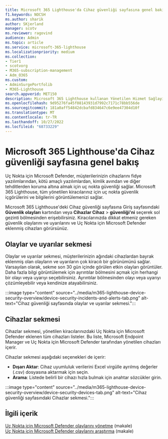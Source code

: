 ```yaml
---
title: Microsoft 365 Lighthouse'da Cihaz güvenliği sayfasına genel bakış
f1.keywords: NOCSH
ms.author: sharik
author: SKjerland
manager: scotv
ms.reviewer: ragovind
audience: Admin
ms.topic: article
ms.service: microsoft-365-lighthouse
ms.localizationpriority: medium
ms.collection:
- Tier1
- scotvorg
- M365-subscription-management
- Adm_O365
ms.custom:
- AdminSurgePortfolib
- M365-Lighthouse
search.appverid: MET150
description: Microsoft 365 Lighthouse kullanan Yönetilen Hizmet Sağlayıcıları (MSP) için güvenlik risklerini görüntülemeyi öğrenin.
ms.openlocfilehash: 9d95276fa45f08143931d7992c7171c78bb556de
ms.sourcegitcommit: 181a0aff54842dcbafd834647c6e9ee47304d10f
ms.translationtype: MT
ms.contentlocale: tr-TR
ms.lasthandoff: 10/27/2022
ms.locfileid: "68733229"
---
```

# <a name="overview-of-the-device-security-page-in-microsoft-365-lighthouse"></a>Microsoft 365 Lighthouse'da Cihaz güvenliği sayfasına genel bakış

Uç Nokta için Microsoft Defender, müşterilerinizin cihazlarını fidye yazılımlarından, kötü amaçlı yazılımlardan, kimlik avından ve diğer tehditlerden koruma altına almak için uç nokta güvenliği sağlar. Microsoft 365 Lighthouse, tüm yönetilen kiracılarınız için uç nokta güvenlik içgörülerini ve bilgilerini görüntülemenizi sağlar.

Microsoft 365 Lighthouse'deki Cihaz güvenliği sayfasına Giriş sayfasındaki **Güvenlik olayları** kartından veya **Cihazlar Cihaz** > **güvenliği'ni** seçerek sol gezinti bölmesinden erişebilirsiniz. Kiracılarınızda dikkat etmeniz gereken güvenlik olaylarını ve uyarılarını ve Uç Nokta için Microsoft Defender eklenmiş cihazları görürsünüz.

## <a name="incidents-and-alerts-tab"></a>Olaylar ve uyarılar sekmesi

Olaylar ve uyarılar sekmesi, müşterilerinizin ağındaki cihazlardan bayrak eklenmiş olan olayların ve uyarıların çok kiracılı bir görünümünü sağlar. Varsayılan olarak, sekme son 30 gün içinde görülen etkin olayları görüntüler. Daha fazla bilgi görüntülemek için ayrıntılar bölmesini açmak için herhangi bir olayı veya uyarıyı seçebilirsiniz. Ayrıntılar bölmesinden olayı veya uyarıyı çözümleyebilir veya kendinize atayabilirsiniz.

:::image type="content" source="../media/m365-lighthouse-device-security-overview/device-security-incidents-and-alerts-tab.png" alt-text="Cihaz güvenliği sayfasında olaylar ve uyarılar sekmesi.":::

## <a name="devices-tab"></a>Cihazlar sekmesi

Cihazlar sekmesi, yönetilen kiracılarınızdaki Uç Nokta için Microsoft Defender eklenen tüm cihazları listeler. Bu liste, Microsoft Endpoint Manager ve Uç Nokta için Microsoft Defender tarafından yönetilen cihazları içerir.

Cihazlar sekmesi aşağıdaki seçenekleri de içerir:

- **Dışarı Aktar**: Cihaz uyumluluk verilerini Excel virgülle ayrılmış değerler (.csv) dosyasına aktarmak için seçin.
- **Arama**: Listede belirli bir cihazı hızla bulmak için anahtar sözcükler girin.

:::image type="content" source="../media/m365-lighthouse-device-security-overview/device-security-devices-tab.png" alt-text="Cihaz güvenliği sayfasındaki Cihazlar sekmesi.":::

## <a name="related-content"></a>İlgili içerik
[Uç Nokta için Microsoft Defender olaylarını yönetme](../security/defender-endpoint/manage-incidents.md) (makale)\
[Uç Nokta için Microsoft Defender olaylarını araştırma](../security/defender-endpoint/investigate-incidents.md) (makale)
